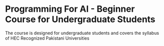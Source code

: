 # Programming For AI -  Beginner Course for Undergraduate Students
The course is designed for undergraduate students and covers the syllabus of HEC Recognized Pakistani Universities 
